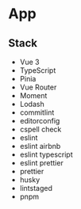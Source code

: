 # App

## Stack

- Vue 3
- TypeScript
- Pinia
- Vue Router
- Moment
- Lodash
- commitlint
- editorconfig
- cspell check
- eslint
- eslint airbnb
- eslint typescript
- eslint prettier
- prettier
- husky
- lintstaged
- pnpm
